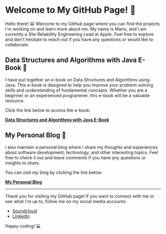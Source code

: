 # Welcome to My GitHub Page! :wave:

Hello there! :smiley: Welcome to my GitHub page where you can find the projects I'm working on and learn more about me. My name is Mario, and I am currently a Site Reliability Engineering Lead at Apple. Feel free to explore and don't hesitate to reach out if you have any questions or would like to collaborate.

## Data Structures and Algorithms with Java E-Book :book:

I have put together an e-book on Data Structures and Algorithms using Java. This e-book is designed to help you improve your problem-solving skills and understanding of fundamental concepts. Whether you are a beginner or an experienced programmer, this e-book will be a valuable resource.

Click the link below to access the e-book:

[**Data Structures and Algorithms with Java E-Book**](/ebook/Data-Structure-and-Algorithms-w-java.md)

## My Personal Blog :pencil:

I also maintain a personal blog where I share my thoughts and experiences about software development, technology, and other interesting topics. Feel free to check it out and leave comments if you have any questions or insights to share.

You can visit my blog by clicking the link below:

[**My Personal Blog**](https://marioharvey.com)

---

Thank you for visiting my GitHub page! If you want to connect with me or see what I'm up to, follow me on my social media accounts:

- [Soundcloud](https://soundcloud.com/badmadrad)
- [LinkedIn](https://www.linkedin.com/in/marioharvey/)

Happy coding! :computer:
